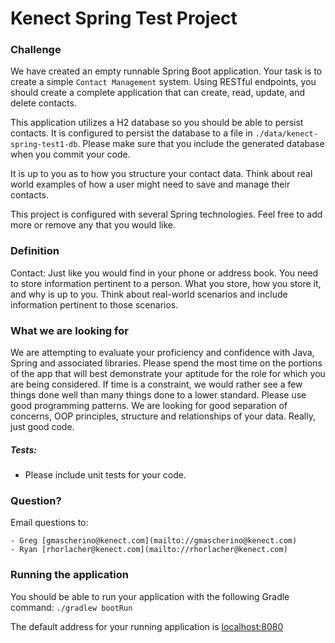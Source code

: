 # Kenect Spring Test Project

### Challenge
We have created an empty runnable Spring Boot application.
Your task is to create a simple `Contact Management` system. Using RESTful endpoints, you should create
a complete application that can create, read, update, and delete contacts.

This application utilizes a H2 database so you should be able to persist contacts. It is configured to
persist the database to a file in `./data/kenect-spring-test1-db`.
Please make sure that you include the generated database when you commit your code.

It is up to you as to how you structure your contact data. Think about real world examples of how a
user might need to save and manage their contacts.

This project is configured with several Spring technologies. Feel free to add more or remove any that you would like.

### Definition
Contact: Just like you would find in your phone or address book. You need to store information pertinent to a person.
What you store, how you store it, and why is up to you. Think about real-world scenarios and include
information pertinent to those scenarios.

### What we are looking for
We are attempting to evaluate your proficiency and confidence with Java, Spring and associated libraries.
Please spend the most time on the portions of the app that will best demonstrate your aptitude
for the role for which you are being considered. If time is a constraint, we would rather see a few things done
well than many things done to a lower standard.
Please use good programming patterns.
We are looking for good separation of concerns, OOP principles, structure and relationships of your data.
Really, just good code.

##### Tests:
* Please include unit tests for your code.

### Question?

Email questions to:
    
    - Greg [gmascherino@kenect.com](mailto://gmascherino@kenect.com)
    - Ryan [rhorlacher@kenect.com](mailto://rhorlacher@kenect.com)


### Running the application
You should be able to run your application with the following Gradle command: `./gradlew bootRun`

The default address for your running application is [localhost:8080]()

